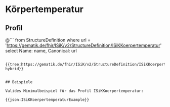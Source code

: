 # Körpertemperatur

## Profil

@```
from StructureDefinition where url = 'https://gematik.de/fhir/ISiK/v2/StructureDefinition/ISiKKoerpertemperatur' select Name: name, Canonical: url
```

{{tree:https://gematik.de/fhir/ISiK/v2/StructureDefinition/ISiKKoerpertemperatur, hybrid}}


## Beispiele

Valides Minimalbeispiel für das Profil ISiKKoerpertemperatur:

{{json:ISiKKoerpertemperaturExample}}